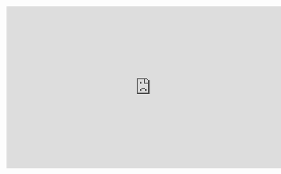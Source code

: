 <iframe width="768" height="432" src="https://miro.com/app/live-embed/uXjVIo_-IR8=/?embedMode=view_only_without_ui&moveToViewport=-4165,-1575,9177,5220&embedId=191962738218" frameborder="0" scrolling="no" allow="fullscreen; clipboard-read; clipboard-write" allowfullscreen></iframe>
